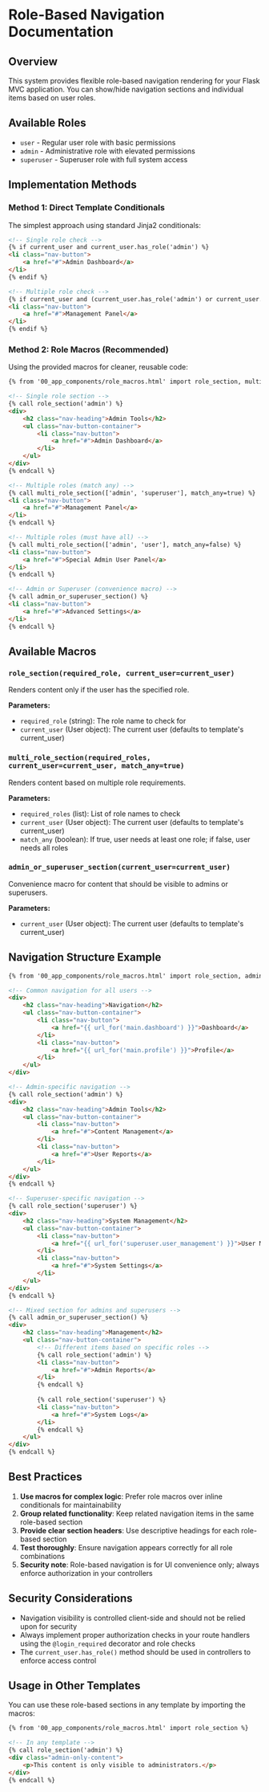 # Role-Based Navigation Documentation

## Overview
This system provides flexible role-based navigation rendering for your Flask MVC application. You can show/hide navigation sections and individual items based on user roles.

## Available Roles
- `user` - Regular user role with basic permissions
- `admin` - Administrative role with elevated permissions  
- `superuser` - Superuser role with full system access

## Implementation Methods

### Method 1: Direct Template Conditionals
The simplest approach using standard Jinja2 conditionals:

```html
<!-- Single role check -->
{% if current_user and current_user.has_role('admin') %}
<li class="nav-button">
    <a href="#">Admin Dashboard</a>
</li>
{% endif %}

<!-- Multiple role check -->
{% if current_user and (current_user.has_role('admin') or current_user.has_role('superuser')) %}
<li class="nav-button">
    <a href="#">Management Panel</a>
</li>
{% endif %}
```

### Method 2: Role Macros (Recommended)
Using the provided macros for cleaner, reusable code:

```html
{% from '00_app_components/role_macros.html' import role_section, multi_role_section, admin_or_superuser_section %}

<!-- Single role section -->
{% call role_section('admin') %}
<div>
    <h2 class="nav-heading">Admin Tools</h2>
    <ul class="nav-button-container">
        <li class="nav-button">
            <a href="#">Admin Dashboard</a>
        </li>
    </ul>
</div>
{% endcall %}

<!-- Multiple roles (match any) -->
{% call multi_role_section(['admin', 'superuser'], match_any=true) %}
<li class="nav-button">
    <a href="#">Management Panel</a>
</li>
{% endcall %}

<!-- Multiple roles (must have all) -->
{% call multi_role_section(['admin', 'user'], match_any=false) %}
<li class="nav-button">
    <a href="#">Special Admin User Panel</a>
</li>
{% endcall %}

<!-- Admin or Superuser (convenience macro) -->
{% call admin_or_superuser_section() %}
<li class="nav-button">
    <a href="#">Advanced Settings</a>
</li>
{% endcall %}
```

## Available Macros

### `role_section(required_role, current_user=current_user)`
Renders content only if the user has the specified role.

**Parameters:**
- `required_role` (string): The role name to check for
- `current_user` (User object): The current user (defaults to template's current_user)

### `multi_role_section(required_roles, current_user=current_user, match_any=true)`
Renders content based on multiple role requirements.

**Parameters:**
- `required_roles` (list): List of role names to check
- `current_user` (User object): The current user (defaults to template's current_user)
- `match_any` (boolean): If true, user needs at least one role; if false, user needs all roles

### `admin_or_superuser_section(current_user=current_user)`
Convenience macro for content that should be visible to admins or superusers.

**Parameters:**
- `current_user` (User object): The current user (defaults to template's current_user)

## Navigation Structure Example

```html
{% from '00_app_components/role_macros.html' import role_section, admin_or_superuser_section %}

<!-- Common navigation for all users -->
<div>
    <h2 class="nav-heading">Navigation</h2>
    <ul class="nav-button-container">
        <li class="nav-button">
            <a href="{{ url_for('main.dashboard') }}">Dashboard</a>
        </li>
        <li class="nav-button">
            <a href="{{ url_for('main.profile') }}">Profile</a>
        </li>
    </ul>
</div>

<!-- Admin-specific navigation -->
{% call role_section('admin') %}
<div>
    <h2 class="nav-heading">Admin Tools</h2>
    <ul class="nav-button-container">
        <li class="nav-button">
            <a href="#">Content Management</a>
        </li>
        <li class="nav-button">
            <a href="#">User Reports</a>
        </li>
    </ul>
</div>
{% endcall %}

<!-- Superuser-specific navigation -->
{% call role_section('superuser') %}
<div>
    <h2 class="nav-heading">System Management</h2>
    <ul class="nav-button-container">
        <li class="nav-button">
            <a href="{{ url_for('superuser.user_management') }}">User Management</a>
        </li>
        <li class="nav-button">
            <a href="#">System Settings</a>
        </li>
    </ul>
</div>
{% endcall %}

<!-- Mixed section for admins and superusers -->
{% call admin_or_superuser_section() %}
<div>
    <h2 class="nav-heading">Management</h2>
    <ul class="nav-button-container">
        <!-- Different items based on specific roles -->
        {% call role_section('admin') %}
        <li class="nav-button">
            <a href="#">Admin Reports</a>
        </li>
        {% endcall %}
        
        {% call role_section('superuser') %}
        <li class="nav-button">
            <a href="#">System Logs</a>
        </li>
        {% endcall %}
    </ul>
</div>
{% endcall %}
```

## Best Practices

1. **Use macros for complex logic**: Prefer role macros over inline conditionals for maintainability
2. **Group related functionality**: Keep related navigation items in the same role-based section
3. **Provide clear section headers**: Use descriptive headings for each role-based section
4. **Test thoroughly**: Ensure navigation appears correctly for all role combinations
5. **Security note**: Role-based navigation is for UI convenience only; always enforce authorization in your controllers

## Security Considerations

- Navigation visibility is controlled client-side and should not be relied upon for security
- Always implement proper authorization checks in your route handlers using the `@login_required` decorator and role checks
- The `current_user.has_role()` method should be used in controllers to enforce access control

## Usage in Other Templates

You can use these role-based sections in any template by importing the macros:

```html
{% from '00_app_components/role_macros.html' import role_section %}

<!-- In any template -->
{% call role_section('admin') %}
<div class="admin-only-content">
    <p>This content is only visible to administrators.</p>
</div>
{% endcall %}
```